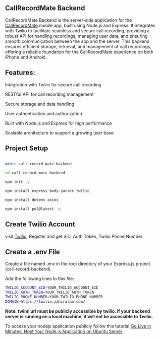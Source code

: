 ## CallRecordMate Backend

CallRecordMate Backend is the server-side application for the <a href="https://github.com/mesepith/CallRecordMate">CallRecordMate</a> mobile app, built using Node.js and Express. It integrates with Twilio to facilitate seamless and secure call recording, providing a robust API for handling recordings, managing user data, and ensuring smooth communication between the app and the server. This backend ensures efficient storage, retrieval, and management of call recordings, offering a reliable foundation for the CallRecordMate experience on both iPhone and Android.

## Features:

Integration with Twilio for secure call recording

RESTful API for call recording management

Secure storage and data handling

User authentication and authorization

Built with Node.js and Express for high performance

Scalable architecture to support a growing user base

## Project Setup

```bash

mkdir call-record-mate-backend

cd call-record-mate-backend

npm init -y

npm install express body-parser twilio

npm install dotenv axios

npm install pm2@latest -g

```

## Create Twilio Account

visit <a href="https://www.twilio.com" target="_blank">Twilio</a>. Register and get SID, Auth Token, Twilio Phone Number

## Create a .env File

Create a file named .env in the root directory of your Express.js project (call-record-backend).

Add the following lines to this file:

```bash
TWILIO_ACCOUNT_SID=YOUR_TWILIO_ACCOUNT_SID
TWILIO_AUTH_TOKEN=YOUR_TWILIO_AUTH_TOKEN
TWILIO_PHONE_NUMBER=YOUR_TWILIO_PHONE_NUMBER
DOMAIN=https://twilio.zahiralam.com/
```

**Note: twiml url must be publicly accessible by twilio.  If your backend server is running on a local machine, it will not be accessible to Twilio.**

To access your nodejs application publicly follow this tutorial <a href="https://zahiralam.com/blog/how-to-make-your-node-js-application-accessible-via-a-domain/">Go Live in Minutes: Host Your Node.js Application on Ubuntu Server</a>